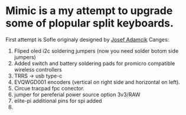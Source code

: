 # Mimic is a my attempt to upgrade some of plopular split keyboards.

First attempt is Sofle originaly designed by [Josef Adamcik](https://josef-adamcik.cz/)
Canges:
1. Fliped oled i2c soldering jumpers (now you need solder botom side jumpers) 
2. Added switch and battery soldering pads for promicro compatible wireless controllers 
3. TRRS -> usb type-c
4. EVQWGD001 encoders (vertical on right side and horizontal on left).
5. Circue tracpad fpc conector.
6. jumper for pereferial power source option 3v3/RAW
7. elite-pi additional pins for spi added
8. 